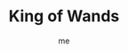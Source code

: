 ---
# basics
title     		 : "King of Wands"
token					 : 'wands-14'
card_type			 : '' # major, minor, court
layout				 : "tarot-card"
author    		 : 'me'
one_liner 		 : "Creativity, ingenuity, achievement, direction"
alt_names			 : ['Knight of Wands', 'Father of Feathers']
images				 : ['/assets/images/tarot/rws/rw-wands-14.jpg']
keywords			 : ['creativity', 'ingenuity', 'achievement', 'direction']
url						 : 'tarot/cards/wands-14'
aliases				 : ['wands-king']

# password: 'foolish journey'
dropbox				 : 'https://www.dropbox.com/sh/a08sm2jqlyqtvpz/AAANxe8BiskeN0sv9mKVuoQDa?dl=0'

personality    : "The King of Wands can represent anyone who wants to oversee or take control of (King) a situation (Wands), especially in academic, romantic, and professional areas of life. The King may also represent the tendency to be more authoritative than cooperative or the need to control the actions of others."

meaning_light  : "Putting old things together in new and exciting ways. Coming up with unexpected solutions. Using your experience to solve puzzles and problems. Doing what you set out to do. Directing the efforts of others."
meaning_shadow : "Using your creativity to get out of honest work. Investing great energy in avoiding responsibility. Boasting about achievements without putting your expertise to practical use. Lording it over others."

# more detail
correspondence_element 			: "Fire"
correspondence_affirmation 	: "I use my authority and experience to get things done faster."
correspondence_story 				: "Surrounded by indecision, the Main Character takes control and gives orders."

advice_relationships 	 : "When it comes to your own relationships, you’re in the driver’s seat. What do you want? Are you getting it? If not, why not? While relationships are a two-way street, you ultimately decide whether or not you will continue to be involved. It could be time to lay down the law."

advice_work 					 : "Someone in authority needs to be calling the shots. There is a need for input from an experienced worker who has been empowered to cut through red tape and make things happen. If you’re that person, step up. If you’re not that person, step aside."

advice_spirituality 	 : "Who’s in control? We like to think we hold the reins of our lives, but all too often, the Universe reminds us that we are a very small cog in a very large machine. Consider today the role you play in larger plans, and make yourself available to be a means for accomplishing great things."

advice_personal_growth : "In order to achieve your goals, you must control what you can: your habits, your choices, your schedule. Without being rigid, you can put a structure in place that takes the craziness out of the most hectic days. That foundation will help you maintain the calmness of a King, even when the castle walls are falling down around you."

advice_fortune_telling : "This card represents an older man with a commanding, charismatic personality, likely born between November 13th and December 12th, who prefers to give directions and have them followed."

questions	: ['Many are eager for power and authority, but few are prepared to accept the consequences of absolute power. Are you?', 'How confident a leader are you?', 'How is confidence projected and what is it useful for?', 'How can you offer my expertise in ways that inspire others to follow you?', 'In your situation, who is trying to appear impervious to attack, like the salamander? Why?']

# referenced in the symbols.toml data file
symbols	  : ['king', 'wands', 'lion', 'salamander']

# metadata
suppress_topnav : true
related_cards 	: []

---